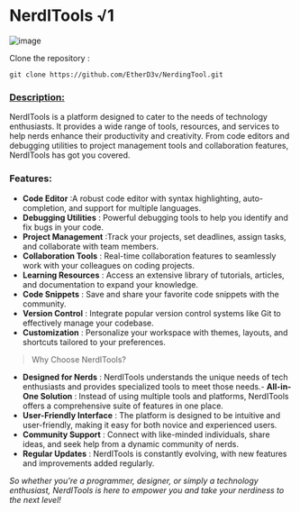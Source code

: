 # NerdITools √1

![image](https://github.com/EtherD3v/NerdITools/assets/118121669/98627068-0e24-466e-a451-e7785d1c2d24)

Clone the repository : 
```
git clone https://github.com/EtherD3v/NerdingTool.git
```
<h3><u>Description:</u></h3>
NerdITools is a platform designed to cater to the needs of technology enthusiasts. It provides a wide range of tools, resources, and services to help nerds enhance their productivity and creativity. From code editors and debugging utilities to project management tools and collaboration features, NerdITools has got you covered.

<h3>Features:</h3>

- __Code Editor__ :A robust code editor with syntax highlighting, auto-completion, and support for multiple languages.
- __Debugging Utilities__ : Powerful debugging tools to help you identify and fix bugs in your code.
- __Project Management__ :Track your projects, set deadlines, assign tasks, and collaborate with team members.
- __Collaboration Tools__ : Real-time collaboration features to seamlessly work with your colleagues on coding projects.
- __Learning Resources__ : Access an extensive library of tutorials, articles, and documentation to expand your knowledge.
- __Code Snippets__ : Save and share your favorite code snippets with the community.
- __Version Control__ : Integrate popular version control systems like Git to effectively manage your codebase.
- __Customization__ : Personalize your workspace with themes, layouts, and shortcuts tailored to your preferences.

> Why Choose NerdITools?

- __Designed for Nerds__ : NerdITools understands the unique needs of tech enthusiasts and provides specialized tools to meet those needs.- __All-in-One Solution__ : Instead of using multiple tools and platforms, NerdITools offers a comprehensive suite of features in one place.
- __User-Friendly Interface__ : The platform is designed to be intuitive and user-friendly, making it easy for both novice and experienced users.
- __Community Support__ : Connect with like-minded individuals, share ideas, and seek help from a dynamic community of nerds.
- __Regular Updates__ : NerdITools is constantly evolving, with new features and improvements added regularly.

*So whether you're a programmer, designer, or simply a technology enthusiast, NerdITools is here to empower you and take your nerdiness to the next level!*
